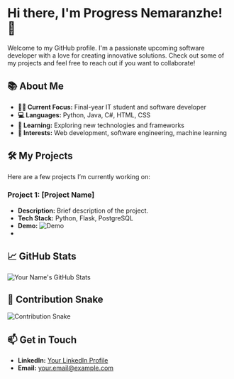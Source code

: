 # Hi there, I'm Progress Nemaranzhe! 👋

Welcome to my GitHub profile. I'm a passionate upcoming software developer with a love for creating innovative solutions. Check out some of my projects and feel free to reach out if you want to collaborate!

## 📚 About Me

- **👨‍💻 Current Focus:** Final-year IT student and software developer
- **💻 Languages:** Python, Java, C#, HTML, CSS
- **🌱 Learning:** Exploring new technologies and frameworks
- **🌟 Interests:** Web development, software engineering, machine learning

## 🛠️ My Projects

Here are a few projects I’m currently working on:

### Project 1: [Project Name]
- **Description:** Brief description of the project.
- **Tech Stack:** Python, Flask, PostgreSQL
- **Demo:** ![Demo](https://media.giphy.com/media/your-project-demo-link/giphy.gif)
- 
## 📈 GitHub Stats

![Your Name's GitHub Stats](https://github-readme-stats.vercel.app/api?username=KP-Nemaranzhe&show_icons=true&count_private=true&hide=prs)

## 🐍 Contribution Snake

![Contribution Snake]([https://github-readme-stats.vercel.app/api?username=KP-Nemaranzhe&show_icons=true&hide_border=true&count_private=true&theme=radical&custom_title=Contribution%20Snake](https://github-readme-stats.vercel.app/api/contribs/github?username=KP-Nemaranzhe&count_private=true&theme=radical))


## 📫 Get in Touch

- **LinkedIn:** [Your LinkedIn Profile](https://linkedin.com/in/progress-nemaranzhe)
- **Email:** [your.email@example.com](pronemaranzhe@gmail.com)


<style>
@keyframes spin {
  0% { transform: rotate(0deg); }
  100% { transform: rotate(360deg); }
}
</style>

